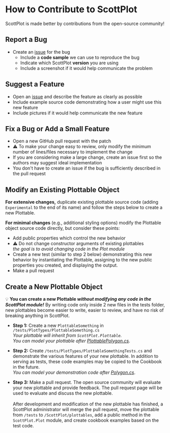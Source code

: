 # How to Contribute to ScottPlot

ScottPlot is made better by contributions from the open-source community!

## Report a Bug

* Create an [issue](https://github.com/swharden/ScottPlot/issues) for the bug
  * Include a **code sample** we can use to reproduce the bug
  * Indicate which ScottPlot **version** you are using
  * Include a screenshot if it would help communicate the problem

## Suggest a Feature
* Open an [issue](https://github.com/swharden/ScottPlot/issues) and describe the feature as clearly as possible
* Include example source code demonstrating how a user might use this new feature
* Include pictures if it would help communicate the new feature

## Fix a Bug or Add a Small Feature
* Open a new GitHub pull request with the patch
* ⚠️ To make your change easy to review, only modify the minimum number of lines/files necessary to implement the change
* If you are considering make a large change, create an issue first so the authors may suggest ideal implementation
* You don't have to create an issue if the bug is sufficiently described in the pull request

## Modify an Existing Plottable Object

**For extensive changes,** duplicate existing plottable source code (adding `Experimental` to the end of its name) and follow the steps below to create a new Plottable.

**For minimal changes** (e.g., additional styling options) modify the Plottable object source code directly, but consider these points:
  * Add public properties which control the new behavior
  * ⚠️ Do not change constructor arguments of existing plottables\
  _the goal is to avoid changing code in the Plot module_
  * Create a new test (similar to step 2 below) demonstrating this new behavior by instantiating the Plottable, assigning to the new public properties you created, and displaying the output.
  * Make a pull request

## Create a New Plottable Object

💡 **You can create a new Plottable _without modifying any code in the ScottPlot module!_** By writing code only inside 2 new files in the tests folder, new plottables become easier to write, easier to review, and have no risk of breaking anything in ScottPlot.

* **Step 1:** Create a new `PlottableSomething` in `/tests/PlotTypes/PlottableSomething.cs`\
_Your plottable will inherit from `ScottPlot.Plottable`.\
You can model your plottable after [PlottablePolygon.cs](https://github.com/swharden/ScottPlot/blob/master/src/ScottPlot/plottables/PlottablePolygon.cs)_.


* **Step 2:** Create `/tests/PlotTypes/PlottableSomethingTests.cs` and demonstrate the various features of your new plottable. In addition to serving as tests, these code examples may be copied to the Cookbook in the future.\
_You can model your demonstration code after [Polygon.cs](https://github.com/swharden/ScottPlot/blob/master/tests/PlotTypes/Polygon.cs)_.

* **Step 3:** Make a pull request. The open source community will evaluate your new plottable and provide feedback. The pull request page will be used to evaluate and discuss the new plottable.\
\
After development and modification of the new plottable has finished, a ScottPlot administrator will merge the pull request, move the plottable from `/tests` to `/ScottPlot/plottables`, add a public method in the `ScottPlot.Plot` module, and create cookbook examples based on the test code.
